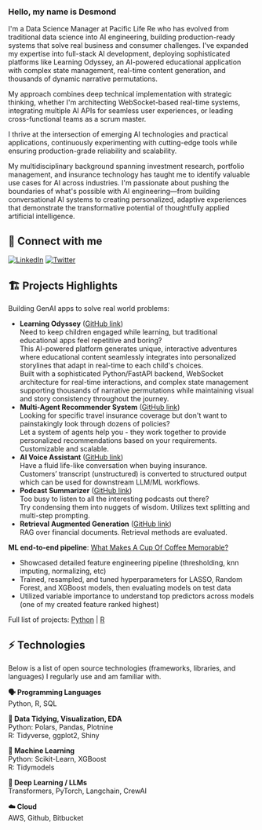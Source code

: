 ### Hello, my name is Desmond

I'm a Data Science Manager at Pacific Life Re who has evolved from traditional data science into AI engineering, building production-ready systems that solve real business and consumer challenges. I've expanded my expertise into full-stack AI development, deploying sophisticated platforms like Learning Odyssey, an AI-powered educational application with complex state management, real-time content generation, and thousands of dynamic narrative permutations.

My approach combines deep technical implementation with strategic thinking, whether I'm architecting WebSocket-based real-time systems, integrating multiple AI APIs for seamless user experiences, or leading cross-functional teams as a scrum master.

I thrive at the intersection of emerging AI technologies and practical applications, continuously experimenting with cutting-edge tools while ensuring production-grade reliability and scalability.

My multidisciplinary background spanning investment research, portfolio management, and insurance technology has taught me to identify valuable use cases for AI across industries. I'm passionate about pushing the boundaries of what's possible with AI engineering—from building conversational AI systems to creating personalized, adaptive experiences that demonstrate the transformative potential of thoughtfully applied artificial intelligence.

## 🔗 Connect with me 
<a href="https://www.linkedin.com/in/choydesmond/" target="_blank"><img alt="LinkedIn" src="https://img.shields.io/badge/linkedin-%230077B5.svg?&style=for-the-badge&logo=linkedin&logoColor=white" /></a>
<a href="https://x.com/Norest" target="_blank"><img alt="Twitter" src="https://img.shields.io/badge/twitter-%231DA1F2.svg?&style=for-the-badge&logo=twitter&logoColor=white" /></a>

## 🏗️ Projects Highlights

Building GenAI apps to solve real world problems:

+ **Learning Odyssey** ([GitHub link](https://github.com/DesmondChoy/adventures))  
Need to keep children engaged while learning, but traditional educational apps feel repetitive and boring?  
This AI-powered platform generates unique, interactive adventures where educational content seamlessly integrates into personalized storylines that adapt in real-time to each child's choices.  
Built with a sophisticated Python/FastAPI backend, WebSocket architecture for real-time interactions, and complex state management supporting thousands of narrative permutations while maintaining visual and story consistency throughout the journey.
+ **Multi-Agent Recommender System** ([GitHub link](https://github.com/DesmondChoy/agents_recsys))  
Looking for specific travel insurance coverage but don't want to painstakingly look through dozens of policies?   
Let a system of agents help you - they work together to provide personalized recommendations based on your requirements.  
Customizable and scalable.
+ **AI Voice Assistant** ([GitHub link](https://github.com/DesmondChoy/ai_underwriter))  
Have a fluid life-like conversation when buying insurance.  
Customers’ transcript (unstructured) is converted to structured output which can be used for downstream LLM/ML workflows. 
+ **Podcast Summarizer** ([GitHub link](https://github.com/DesmondChoy/podcast_transcript))  
Too busy to listen to all the interesting podcasts out there?  
Try condensing them into nuggets of wisdom. Utilizes text splitting and multi-step prompting.
+ **Retrieval Augmented Generation** ([GitHub link](https://github.com/DesmondChoy/financial_text_rag))  
RAG over financial documents. Retrieval methods are evaluated.

**ML end-to-end pipeline**: [What Makes A Cup Of Coffee Memorable?](https://desmondchoy.github.io/r_projects/2020-08-29-predicting-coffee-quality-with-ml.en-us.html)
+ Showcased detailed feature engineering pipeline (thresholding, knn imputing, normalizing, etc)
+ Trained, resampled, and tuned hyperparameters for LASSO, Random Forest, and XGBoost models, then evaluating models on test data
+ Utilized variable importance to understand top predictors across models (one of my created feature ranked highest)

Full list of projects: [Python](https://github.com/DesmondChoy?tab=repositories) | [R](https://desmondchoy.github.io/r_projects/)

## ⚡ Technologies 

Below is a list of open source technologies (frameworks, libraries, and languages) I regularly use and am familiar with. 

**🗣️ Programming Languages**  
Python, R, SQL

**🧹 Data Tidying, Visualization, EDA**  
Python: Polars, Pandas, Plotnine  
R: Tidyverse, ggplot2, Shiny

**🤖 Machine Learning**  
Python: Scikit-Learn, XGBoost  
R: Tidymodels

**🎲 Deep Learning / LLMs**  
Transformers, PyTorch, Langchain, CrewAI

**☁️ Cloud**  
AWS, Github, Bitbucket

<!--
**DesmondChoy/desmondchoy** is a ✨ _special_ ✨ repository because its `README.md` (this file) appears on your GitHub profile.

Here are some ideas to get you started:

- 🔭 I’m currently working on ...
- 🌱 I’m currently learning ...
- 👯 I’m looking to collaborate on ...
- 🤔 I’m looking for help with ...
- 💬 Ask me about ...
- 📫 How to reach me: ...
- 😄 Pronouns: ...
- ⚡ Fun fact: ...
-->
